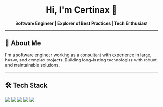 <h1 align="center">Hi, I'm Certinax 👋</h1>
<p align="center">
  <b>Software Engineer | Explorer of Best Practices | Tech Enthusiast</b>
</p>

---

## 🚀 About Me

I'm a software engineer working as a consultant with experience in large, heavy, and complex projects. Building long-lasting technologies with robust and maintainable solutions.

---

## 🛠️ Tech Stack

<p>
  <img src="https://img.shields.io/badge/-TypeScript-3178c6?logo=typescript&logoColor=white" />
  <img src="https://img.shields.io/badge/-C%23%20/.NET-512bd4?logo=dotnet&logoColor=white" />
  <img src="https://img.shields.io/badge/-React-61dafb?logo=react&logoColor=black" />
  <img src="https://img.shields.io/badge/-Next.js-000000?logo=nextdotjs&logoColor=white" />
  <img src="https://img.shields.io/badge/-Python-3776ab?logo=python&logoColor=white" />
</p>
